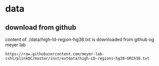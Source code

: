 # data

## download from github
content of ./data/high-ld-region-hg38.txt is downloaded from github og meyer lab
```
https://raw.githubusercontent.com/meyer-lab-cshl/plinkQC/master/inst/extdata/high-LD-regions-hg38-GRCh38.txt
```